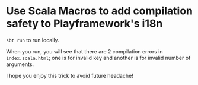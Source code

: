 Use Scala Macros to add compilation safety to Playframework's i18n
===================================================================

`sbt run` to run locally.

When you run, you will see that there are 2 compilation errors in `index.scala.html`; one is for invalid key and another is for invalid number of arguments.

I hope you enjoy this trick to avoid future headache!
